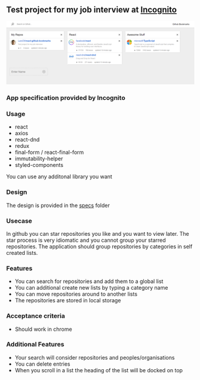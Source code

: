 ## Test project for my job interview at [Incognito](https://www.incoqnito.io/)

![Screenshot of the main page](screenshots/lists.png)

### App specification provided by Incognito

### Usage

- react
- axios
- react-dnd
- redux
- final-form / react-final-form
- immutability-helper
- styled-components

You can use any additonal library you want

### Design

The design is provided in the [specs](specs) folder

###  Usecase

In github you can star repositories you like and you want to view later. The star process is very idiomatic and you cannot group your starred repositories. The application should group repositories by categories in self created lists.

### Features
- You can search for repositories and add them to a global list
- You can additional create new lists by typing a category name
- You can move repositories around to another lists
- The repositories are stored in local storage

### Acceptance criteria 
- Should work in chrome

### Additional Features
- Your search will consider repositories and peoples/organisations
- You can delete entries
- When you scroll in a list the heading of the list will be docked on top
